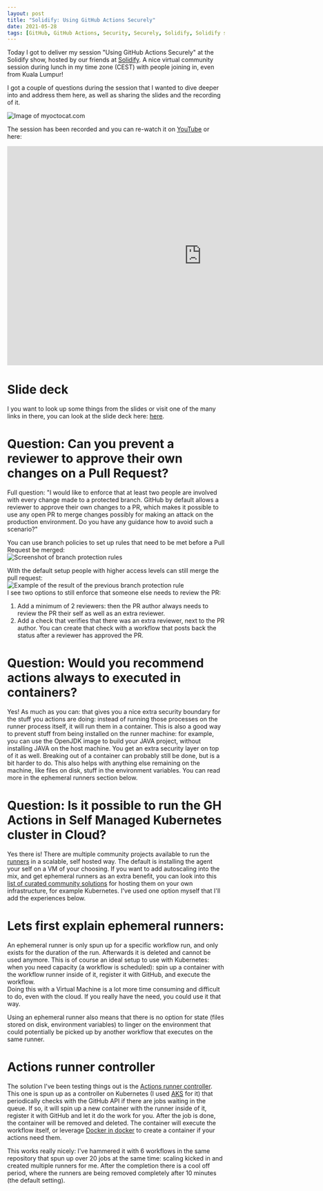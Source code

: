```yaml
---
layout: post
title: "Solidify: Using GitHub Actions Securely"
date: 2021-05-28
tags: [GitHub, GitHub Actions, Security, Securely, Solidify, Solidify show]
---
```


Today I got to deliver my session "Using GitHub Actions Securely" at the Solidify show, hosted by our friends at [Solidify](https://solidify.dev). A nice virtual community session during lunch in my time zone (CEST) with people joining in, even from Kuala Lumpur!

I got a couple of questions during the session that I wanted to dive deeper into and address them here, as well as sharing the slides and the recording of it. 

![Image of myoctocat.com](/images/20210528/20210528_MyOctocat.png)  

The session has been recorded and you can re-watch it on [YouTube](https://www.youtube.com/watch?v=C58DSezZFR8) or here:

<iframe width="900" height="508" src="https://www.youtube.com/embed/C58DSezZFR8" title="YouTube video player" frameborder="0" allow="accelerometer; autoplay; clipboard-write; encrypted-media; gyroscope; picture-in-picture" allowfullscreen></iframe>

# Slide deck
I you want to look up some things from the slides or visit one of the many links in there, you can look at the slide deck here:
[here](/slides/20210528%20GitHub%20Actions%20security%20Solidify.pdf).

# Question: Can you prevent a reviewer to approve their own changes on a Pull Request?
Full question: "I would like to enforce that at least two people are involved with every change made to a protected branch. 
GitHub by default allows a reviewer to approve their own changes to a PR, which makes it possible to use any open PR to merge changes possibly for making an attack on the production environment. 
Do you have any guidance how to avoid such a scenario?"

You can use branch policies to set up rules that need to be met before a Pull Request be merged:  
![Screenshot of branch protection rules](/images/20210528/20210528_BranchProtectionRules.png)  

With the default setup people with higher access levels can still merge the pull request:  
![Example of the result of the previous branch protection rule](/images/20210528/20210528_BranchProtectionRules2.png)  
I see two options to still enforce that someone else needs to review the PR: 
1. Add a minimum of 2 reviewers: then the PR author always needs to review the PR their self as well as an extra reviewer.
1. Add a check that verifies that there was an extra reviewer, next to the PR author. You can create that check with a workflow that posts back the status after a reviewer has approved the PR.

# Question: Would you recommend actions always to executed in containers?
Yes! As much as you can: that gives you a nice extra security boundary for the stuff you actions are doing: instead of running those processes on the runner process itself, it will run them in a container. This is also a good way to prevent stuff from being installed on the runner machine: for example, you can use the OpenJDK image to build your JAVA project, without installing JAVA on the host machine. You get an extra security layer on top of it as well. Breaking out of a container can probably still be done, but is a bit harder to do. This also helps with anything else remaining on the machine, like files on disk, stuff in the environment variables. You can read more in the ephemeral runners section below.

# Question: Is it possible to run the GH Actions in Self Managed Kubernetes cluster in Cloud?
Yes there is! There are multiple community projects available to run the [runners](https://docs.github.com/en/actions/hosting-your-own-runners) in a scalable, self hosted way. The default is installing the agent your self on a VM of your choosing. If you want to add autoscaling into the mix, and get ephemeral runners as an extra benefit, you can look into this [list of curated community solutions](https://github.com/jonico/awesome-runners) for hosting them on your own infrastructure, for example Kubernetes. I've used one option myself that I'll add the experiences below. 

# Lets first explain ephemeral runners:
An ephemeral runner is only spun up for a specific workflow run, and only exists for the duration of the run. Afterwards it is deleted and cannot be used anymore. This is of course an ideal setup to use with Kubernetes: when you need capacity (a workflow is scheduled): spin up a container with the workflow runner inside of it, register it with GitHub, and execute the workflow.  
Doing this with a Virtual Machine is a lot more time consuming and difficult to do, even with the cloud. If you really have the need, you could use it that way.  

Using an ephemeral runner also means that there is no option for state (files stored on disk, environment variables) to linger on the environment that could potentially be picked up by another workflow that executes on the same runner.

# Actions runner controller
The solution I've been testing things out is the [Actions runner controller](https://github.com/actions-runner-controller/actions-runner-controller). This one is spun up as a controller on Kubernetes (I used [AKS](https://docs.microsoft.com/en-us/azure/aks?WT.mc_id=AZ-MVP-5003719) for it) that periodically checks with the GitHub API if there are jobs waiting in the queue. If so, it will spin up a new container with the runner inside of it, register it with GitHub and let it do the work for you. After the job is done, the container will be removed and deleted.  The container will execute the workflow itself, or leverage [Docker in docker](https://jpetazzo.github.io/2015/09/03/do-not-use-docker-in-docker-for-ci/) to create a container if your actions need them.

This works really nicely: I've hammered it with 6 workflows in the same repository that spun up over 20 jobs at the same time: scaling kicked in and created multiple runners for me. After the completion there is a cool off period, where the runners are being removed completely after 10 minutes (the default setting).